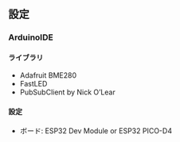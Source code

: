 #

## 設定

### ArduinoIDE

#### ライブラリ

- Adafruit BME280
- FastLED
- PubSubClient by Nick O’Lear

#### 設定

- ボード: ESP32 Dev Module or ESP32 PICO-D4

